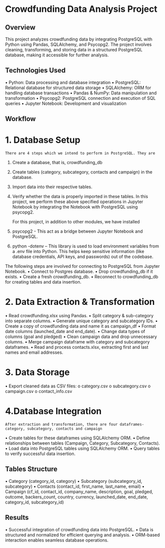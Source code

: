 # Crowdfunding Data Analysis Project

## Overview
This project analyzes crowdfunding data by integrating PostgreSQL with Python using Pandas, SQLAlchemy, and Psycopg2. The project involves cleaning, transforming, and storing data in a structured PostgreSQL database, making it accessible for further analysis.

## Technologies Used
•	Python: Data processing and database integration
•	PostgreSQL: Relational database for structured data storage
•	SQLAlchemy: ORM for handling database transactions
•	Pandas & NumPy: Data manipulation and transformation
•	Psycopg2: PostgreSQL connection and execution of SQL queries
•	Jupyter Notebook: Development and visualization

## Workflow

# 1. Database Setup
    There are 4 steps which we intend to perform in PostgreSQL. They are
1.	Create a database, that is, crowdfunding_db
2.	Create tables (category, subcategory, contacts and campaign) in the database.
3.	Import data into their respective tables.
4.	Verify whether the data is properly imported in these tables.
In this project, we perform these above specified operations in Jupyter Notebook by integrating the Notebook with PostgreSQL using psycopg2.

    For this project, in addition to other modules, we have installed
1.	psycopg2 - This act as a bridge between Jupyter Notebook and PostgreSQL.
2.	python -dotenv – This library is used to load environment variables from a .env file into Python. This helps keep sensitive information (like database credentials, API keys, and passwords) out of the codebase.

The following steps are involved for connecting to PostgreSQL from Jupyter Notebook.
•	Connect to Postgres database.
•	Drop crowdfunding_db if it exists.
•	Create a fresh crowdfunding_db.
•	Reconnect to crowdfunding_db for creating tables and data insertion.

# 2. Data Extraction & Transformation
•	Read crowdfunding.xlsx using Pandas.
•	Split category & sub-category into separate columns.
•	Generate unique category and subcategory IDs.
•	Create a copy of crowdfunding data and name it as campaign_df
•	Format date columns (launched_date and end_date).
•	Change data types of columns (goal and pledged)
•	Clean campaign data and drop unnecessary columns.
•	Merge campaign dataframe with category and subcategory dataframes.
•	Read and process contacts.xlsx, extracting first and last names and email addresses.

# 3. Data Storage
•	Export cleaned data as CSV files:
o	category.csv
o	subcategory.csv
o	campaign.csv
o	contact_info.csv

# 4.Database Integration
    After extraction and transformation, there are four dataframes- category, subcategory, contacts and campaign
•	Create tables for these dataframes using SQLAlchemy ORM.
•	Define relationships between tables (Campaign, Category, Subcategory, Contacts).
•	Load data into PostgreSQL tables using SQLAlchemy ORM.
•	Query tables to verify successful data insertion.

## Tables Structure
•	Category (category_id, category)
•	Subcategory (subcategory_id, subcategory)
•	Contacts (contact_id, first_name, last_name, email)
•	Campaign (cf_id, contact_id, company_name, description, goal, pledged, outcome, backers_count, country, currency, 
launched_date, end_date, category_id, subcategory_id)

## Results
•	Successful integration of crowdfunding data into PostgreSQL.
•	Data is structured and normalized for efficient querying and analysis.
•	ORM-based interaction enables seamless database operations.

